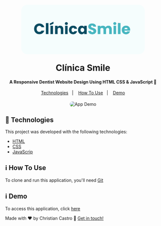 <h1 align="center">
    <img alt="Halloween" src="assets/logo.png" style="width: 400px; border-radius: 20px; margin-bottom:20px;" />
    <br>
    Clínica Smile
</h1>

<h4 align="center">
  A Responsive Dentist Website Design Using HTML CSS & JavaScript 🦷
</h4>


<p align="center" style="margin-bottom:20px">
  <a href="#rocket-technologies">Technologies</a>&nbsp;&nbsp;&nbsp;|&nbsp;&nbsp;&nbsp;
  <a href="#information_source-how-to-use">How To Use</a>&nbsp;&nbsp;&nbsp;|&nbsp;&nbsp;&nbsp;
  <a href="#information_source-demo">Demo</a>
</p>

<p align="center">
  <img alt="App Demo" src="assets/site.gif" style="width: 860px; border-radius: 10px;">
</p>

## :rocket: Technologies

This project was developed with the following technologies:

-  [HTML](https://developer.mozilla.org/pt-BR/docs/Web/HTML)
-  [CSS](https://developer.mozilla.org/pt-BR/docs/Web/CSS)
-  [JavaScrip](https://developer.mozilla.org/pt-BR/docs/Web/JavaScript)


## :information_source: How To Use

To clone and run this application, you'll need [Git](https://git-scm.com)

## :information_source: Demo

To access this application, click [here](https://ccastro01.github.io/clinica-smile)



Made with ♥ by Christian Castro :wave: [Get in touch!](https://www.linkedin.com/in/chrisdcdev/)


